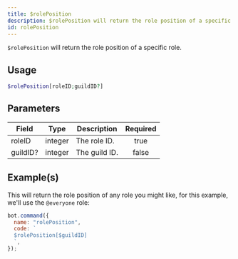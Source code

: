 ```yaml
---
title: $rolePosition
description: $rolePosition will return the role position of a specific role.
id: rolePosition
---
```


`$rolePosition` will return the role position of a specific role.

## Usage

```php
$rolePosition[roleID;guildID?]
```

## Parameters

| Field    | Type    | Description   | Required |
| -------- | ------- | ------------- | :------: |
| roleID   | integer | The role ID.  |   true   |
| guildID? | integer | The guild ID. |  false   |

## Example(s)

This will return the role position of any role you might like, for this example, we'll use the `@everyone` role:

```javascript
bot.command({
  name: "rolePosition",
  code: `
  $rolePosition[$guildID]
  `,
});
```
